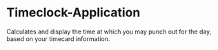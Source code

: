 # Timeclock-Application
Calculates and display the time at which you may punch out for the day, based on your timecard information.
